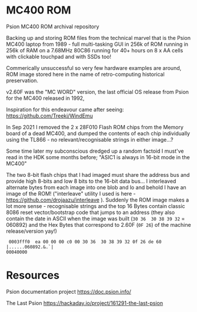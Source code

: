 # MC400 ROM
Psion MC400 ROM archival repository

Backing up and storing ROM files from the technical marvel that is the Psion MC400 laptop from 1989 - full multi-tasking GUI in 256k of ROM running in 256k of RAM on a 7.68MHz 80C86 running for 40+ hours on 8 x AA cells with clickable touchpad and with SSDs too!

Commerically unsuccessful so very few hardware examples are around, ROM image stored here in the name of retro-computing historical preservation. 

v2.60F was the "MC WORD" version, the last official OS release from Psion for the MC400 released in 1992,

Inspiration for this endeavour came after seeing: https://github.com/Treeki/WindEmu

In Sep 2021 I removed the 2 x 28F010 Flash ROM chips from the Memory board of a dead MC400, and dumped the contents of each chip individually using the TL866 - no  relevant/recognisable strings in either image...?

Some time later my subconscious dredged up a random factoid I must've read in the HDK some months before; "ASIC1 is always in 16-bit mode in the MC400" <lightbulb on>

The two 8-bit flash chips that I had imaged must share the address bus and provide high 8-bits and low 8 bits to the 16-bit data bus... I interleaved alternate bytes from each image into one blob and lo and behold I have an image of the ROM! ("interleave" utility I used is here - https://github.com/drojaazu/interleave ). Suddenly the ROM image makes a lot more sense - recognisable strings and the top 16 Bytes contain classic 8086 reset vector/bootstrap code that jumps to an address (they also contain the date in ASCII when the image was built (``30 36  30 38 39 32`` = 060892) and the Hex Bytes that correspond to 2.60F (``0F 26``) of the machine release/version yay!) 

``
0003fff0  ea 00 00 00 c0 00 30 36  30 38 39 32 0f 26 de 60  |......060892.&.`|``  
``00040000``  

# Resources

Psion documentation project
https://doc.psion.info/

The Last Psion
https://hackaday.io/project/161291-the-last-psion
